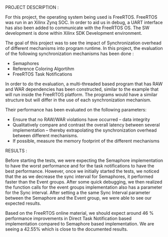 PROJECT DESCRIPTION :

For this project, the operating system being used is FreeRTOS. FreeRTOS was run in an Xilinx Zynq SOC. In order to aid us in debug, a UART interface has also been added to communicate with the FreeRTOS OS. The SW development is done within Xilinx SDK Development environment.

The goal of this project was to see the impact of Synchronization overhead of different mechanisms into program runtime. In this project, the evaluation of the following synchronization mechanisms has been done : 
- Semaphores
- Reference Coloring Algortihm 
- FreeRTOS Task Notifications

In order to do the evaluation, a multi-threaded based program that has RAW
and WAR dependencies has been constructed, similar to the example that will run inside the FreeRTOS platform. The
programs would have a similar structure but will differ in the use of each synchronization
mechanism.

Their performance has been evaluated on the following parameters:
- Ensure that no RAW/WAR violations have occurred – data integrity
- Qualitatively compare and contrast the overall latency between several implementation –
thereby extrapolating the synchronization overhead between different mechanisms.
- If possible, measure the memory footprint of the different mechanisms


RESULTS :

Before starting the tests, we were expecting the Semaphore implementation to have the worst performance and for the task notifications to have the best performance. However, once we initially started the tests, we noticed that the as we decrease the sync interval for Semaphores, it performed faster than the Event groups. After some quick debugging, we then realized the
function calls for the event groups implementation also has a parameter for the Sync interval. After setting a the same Sync Interval parameter between the Semaphore and the Event group, we were able to see our expected results.

Based on the FreeRTOS online material, we should expect around 46 % performance improvements in Direct Task Notification based implementation compared to Semaphore based implementation. We are seeing a 42.55% which is close to the documented results.

